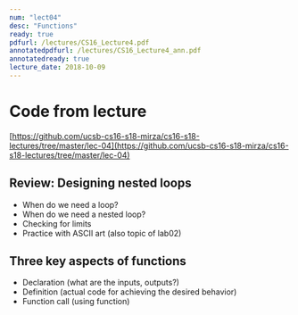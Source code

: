 ```yaml
---
num: "lect04"
desc: "Functions"
ready: true
pdfurl: /lectures/CS16_Lecture4.pdf
annotatedpdfurl: /lectures/CS16_Lecture4_ann.pdf
annotatedready: true
lecture_date: 2018-10-09
---
```


# Code from lecture
[https://github.com/ucsb-cs16-s18-mirza/cs16-s18-lectures/tree/master/lec-04](https://github.com/ucsb-cs16-s18-mirza/cs16-s18-lectures/tree/master/lec-04)

## Review: Designing nested loops
* When do we need a loop?
* When do we need a nested loop?
* Checking for limits
* Practice with ASCII art (also topic of lab02)

## Three key aspects of functions
* Declaration (what are the inputs, outputs?)
* Definition  (actual code for achieving the desired behavior)
* Function call (using function)
